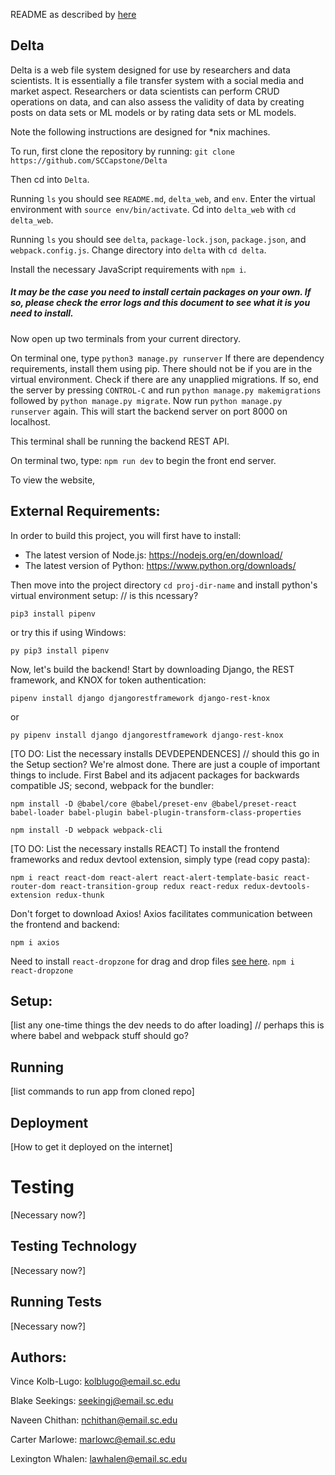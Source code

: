 README as described by [here](https://capstone.cse.sc.edu/milestone/source-control/#september)

## Delta
Delta is a web file system designed for use by researchers and data scientists. It is essentially a file transfer system with a social media and market aspect. Researchers or data scientists can perform CRUD operations on data, and can also assess the validity of data by creating posts on data sets or ML models or by rating data sets or ML models. 

Note the following instructions are designed for *nix machines.

To run, first clone the repository by running:
`git clone https://github.com/SCCapstone/Delta`

Then cd into `Delta`. 

Running `ls` you should see `README.md`, `delta_web`, and `env`. Enter the virtual environment with `source env/bin/activate`. Cd into `delta_web` with `cd delta_web`.

Running `ls` you should see `delta`, `package-lock.json`, `package.json`, and `webpack.config.js`. Change directory into `delta` with `cd delta`.

Install the necessary JavaScript requirements with `npm i`. 
##### It may be the case you need to install certain packages on your own. If so, please check the error logs and this document to see what it is you need to install.

Now open up two terminals from your current directory.

On terminal one, type
`python3 manage.py runserver`
If there are dependency requirements, install them using pip. There should not be if you are in the virtual environment. Check if there are any unapplied migrations. If so, end the server by pressing `CONTROL-C` and run `python manage.py makemigrations` followed by `python manage.py migrate`. Now run `python manage.py runserver` again. This will start the backend server on port 8000 on localhost.

This terminal shall be running the backend REST API.

On terminal two, type:
`npm run dev` to begin the front end server.

To view the website, 

## External Requirements:
In order to build this project, you will first have to install:

- The latest version of Node.js: https://nodejs.org/en/download/
- The latest version of Python: https://www.python.org/downloads/

Then move into the project directory `cd proj-dir-name` and install python's virtual environment setup: // is this ncessary?

`pip3 install pipenv` 

or try this if using Windows:

`py pip3 install pipenv` 

Now, let's build the backend! Start by downloading Django, the REST framework, and KNOX for token authentication:

`pipenv install django djangorestframework django-rest-knox`

or

`py pipenv install django djangorestframework django-rest-knox`

[TO DO: List the necessary installs DEVDEPENDENCES] // should this go in the Setup section?
We're almost done. There are just a couple of important things to include. First Babel and its adjacent packages for backwards compatible JS; second, webpack for the bundler:

`npm install -D @babel/core @babel/preset-env @babel/preset-react babel-loader babel-plugin babel-plugin-transform-class-properties`

`npm install -D webpack webpack-cli`

[TO DO: List the necessary installs REACT]
To install the frontend frameworks and redux devtool extension, simply type (read copy pasta):

`npm i react react-dom react-alert react-alert-template-basic react-router-dom react-transition-group redux react-redux redux-devtools-extension redux-thunk`

Don't forget to download Axios! Axios facilitates communication between the frontend and backend:

`npm i axios` 

Need to install `react-dropzone` for drag and drop files [see here](https://www.npmjs.com/package/react-dropzone).
`npm i react-dropzone`

## Setup:
[list any one-time things the dev needs to do after loading]
// perhaps this is where babel and webpack stuff should go?

## Running
[list commands to run app from cloned repo]

## Deployment
[How to get it deployed on the internet]

# Testing
[Necessary now?]

## Testing Technology
[Necessary now?]

## Running Tests
[Necessary now?]

## Authors:
Vince Kolb-Lugo: kolblugo@email.sc.edu

Blake Seekings: seekingj@email.sc.edu

Naveen Chithan: nchithan@email.sc.edu

Carter Marlowe: marlowc@email.sc.edu

Lexington Whalen: lawhalen@email.sc.edu

